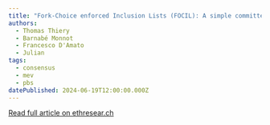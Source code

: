 ```yaml
---
title: "Fork-Choice enforced Inclusion Lists (FOCIL): A simple committee-based inclusion list proposal"
authors:
  - Thomas Thiery
  - Barnabé Monnot
  - Francesco D'Amato
  - Julian
tags:
  - consensus
  - mev
  - pbs
datePublished: 2024-06-19T12:00:00.000Z
---
```


[Read full article on ethresear.ch](https://ethresear.ch/t/fork-choice-enforced-inclusion-lists-focil-a-simple-committee-based-inclusion-list-proposal/19870)
